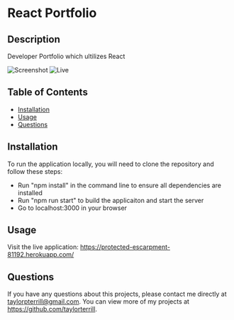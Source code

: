 # React Portfolio

## Description
Developer Portfolio which ultilizes React

![Screenshot](/assets/appscreenshot.png)
![Live](https://protected-escarpment-81192.herokuapp.com/)

## Table of Contents
* [Installation](#installation)
* [Usage](#usage) 
* [Questions](#questions)

## Installation
To run the application locally, you will need to clone the repository and follow these steps:
- Run "npm install" in the command line to ensure all dependencies are installed
- Run "npm run start" to build the applicaiton and start the server
- Go to localhost:3000 in your browser

## Usage
Visit the live application: https://protected-escarpment-81192.herokuapp.com/

## Questions
If you have any questions about this projects, please contact me directly at taylorpterrill@gmail.com. You can view more of my projects at https://github.com/taylorterrill.